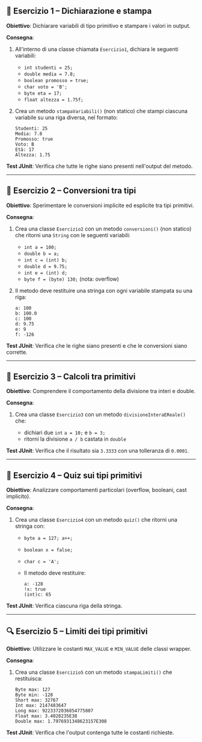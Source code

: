 
## 🧪 Esercizio 1 – Dichiarazione e stampa

**Obiettivo**: Dichiarare variabili di tipo primitivo e stampare i valori in output.

**Consegna**:

1. All'interno di una classe chiamata `Esercizio1`, dichiara le seguenti variabili:

   * `int studenti = 25;`
   * `double media = 7.8;`
   * `boolean promosso = true;`
   * `char voto = 'B';`
   * `byte eta = 17;`
   * `float altezza = 1.75f;`
2. Crea un metodo `stampaVariabili()` (non statico) che stampi ciascuna variabile su una riga diversa, nel formato:

   ```
   Studenti: 25
   Media: 7.8
   Promosso: true
   Voto: B
   Età: 17
   Altezza: 1.75
   ```

**Test JUnit**: Verifica che tutte le righe siano presenti nell'output del metodo.

---

## 🔄 Esercizio 2 – Conversioni tra tipi

**Obiettivo**: Sperimentare le conversioni implicite ed esplicite tra tipi primitivi.

**Consegna**:

1. Crea una classe `Esercizio2` con un metodo `conversioni()` (non statico) che ritorni una `String` con le seguenti variabili:

   * `int a = 100;`
   * `double b = a;`
   * `int c = (int) b;`
   * `double d = 9.75;`
   * `int e = (int) d;`
   * `byte f = (byte) 130;` (nota: overflow)
2. Il metodo deve restituire una stringa con ogni variabile stampata su una riga:

   ```
   a: 100
   b: 100.0
   c: 100
   d: 9.75
   e: 9
   f: -126
   ```

**Test JUnit**: Verifica che le righe siano presenti e che le conversioni siano corrette.

---

## 🧮 Esercizio 3 – Calcoli tra primitivi

**Obiettivo**: Comprendere il comportamento della divisione tra interi e double.

**Consegna**:

1. Crea una classe `Esercizio3` con un metodo `divisioneInteraEReale()` che:

   * dichiari due `int` `a = 10;` e `b = 3;`
   * ritorni la divisione `a / b` castata in `double`

**Test JUnit**: Verifica che il risultato sia `3.3333` con una tolleranza di `0.0001`.

---

## 🧠 Esercizio 4 – Quiz sui tipi primitivi

**Obiettivo**: Analizzare comportamenti particolari (overflow, booleani, cast implicito).

**Consegna**:

1. Crea una classe `Esercizio4` con un metodo `quiz()` che ritorni una stringa con:

   * `byte a = 127; a++;`
   * `boolean x = false;`
   * `char c = 'A';`
   * Il metodo deve restituire:

     ```
     a: -128
     !x: true
     (int)c: 65
     ```

**Test JUnit**: Verifica ciascuna riga della stringa.

---

## 🔍 Esercizio 5 – Limiti dei tipi primitivi

**Obiettivo**: Utilizzare le costanti `MAX_VALUE` e `MIN_VALUE` delle classi wrapper.

**Consegna**:

1. Crea una classe `Esercizio5` con un metodo `stampaLimiti()` che restituisca:

   ```
   Byte max: 127
   Byte min: -128
   Short max: 32767
   Int max: 2147483647
   Long max: 9223372036854775807
   Float max: 3.4028235E38
   Double max: 1.7976931348623157E308
   ```

**Test JUnit**: Verifica che l'output contenga tutte le costanti richieste.

